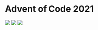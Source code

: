 # Advent of Code 2021
![](https://img.shields.io/badge/stars%20⭐-19-yellow) ![](https://img.shields.io/badge/day%20📅-18-blue) ![](https://img.shields.io/badge/days%20completed-9-red)
